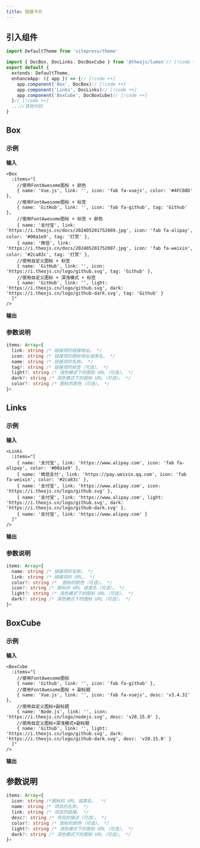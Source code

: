 ```yaml
---
title: 链接卡片
---
```


## 引入组件

```ts
import DefaultTheme from 'vitepress/theme'

import { DocBox, DocLinks, DocBoxCube } from '@theojs/lumen'// [!code ++]
export default {
  extends: DefaultTheme,
  enhanceApp: ({ app }) => {// [!code ++]
    app.component('Box', DocBox)// [!code ++]
    app.component('Links', DocLinks)// [!code ++]
    app.component('BoxCube', DocBoxCube)// [!code ++]
  }// [!code ++]
  ...//其他代码
}

```

## Box

### 示例

**输入**

```vue-html
<Box
  :items="[
    //使用FontAwesome图标 + 颜色
    { name: 'Vue.js', link: '', icon: 'fab fa-vuejs', color: '#4FC08D' },
    //使用FontAwesome图标 + 标签
    { name: 'GitHub', link: '', icon: 'fab fa-github', tag: 'Github' },
    //使用FontAwesome图标 + 标签 + 颜色
    { name: '支付宝', link: 'https://i.theojs.cn/docs/202405201752089.jpg', icon: 'fab fa-alipay', color: '#00a1e9', tag: '打赏' },
    { name: '微信', link: 'https://i.theojs.cn/docs/202405201752087.jpg', icon: 'fab fa-weixin', color: '#2ca83c', tag: '打赏' },
    //使用自定义图标 + 标签
    { name: 'GitHub', link: '', icon: 'https://i.theojs.cn/logo/github.svg', tag: 'Github' },
    //使用自定义图标 + 深浅模式 + 标签
    { name: 'GitHub', link: '', light: 'https://i.theojs.cn/logo/github.svg', dark: 'https://i.theojs.cn/logo/github-dark.svg', tag: 'Github' }
  ]"
/>
```

**输出**
<Box
  :items="[
    //使用FontAwesome图标 + 颜色
    { name: 'Vue.js', link: '', icon: 'fab fa-vuejs', color: '#4FC08D' },
    //使用FontAwesome图标 + 标签
    { name: 'GitHub', link: '', icon: 'fab fa-github', tag: 'Github' },
    //使用FontAwesome图标 + 标签 + 颜色
    {
      name: '支付宝',
      link: 'https://i.theojs.cn/docs/202405201752089.jpg',
      icon: 'fab fa-alipay',
      color: '#00a1e9',
      tag: '打赏'
    },
    {
      name: '微信',
      link: 'https://i.theojs.cn/docs/202405201752087.jpg',
      icon: 'fab fa-weixin',
      color: '#2ca83c',
      tag: '打赏'
    },
    //使用自定义图标 + 标签
    {
      name: 'GitHub',
      link: '',
      icon: 'https://i.theojs.cn/logo/github.svg',
      tag: 'Github'
    },
    //使用自定义图标 + 深浅模式 + 标签
    {
      name: 'GitHub',
      link: '',
      light: 'https://i.theojs.cn/logo/github.svg',
      dark: 'https://i.theojs.cn/logo/github-dark.svg',
      tag: 'Github'
    }
  ]"
/>

### 参数说明

```ts
items: Array<{
  link: string /* 链接项的链接地址。 */
  icon: string /* 链接项的图标地址或类名。 */
  name: string /* 链接项的名称。 */
  tag?: string /* 链接项的标签（可选）。 */
  light?: string /* 浅色模式下的图标 URL（可选）。 */
  dark?: string /* 深色模式下的图标 URL（可选）。 */
  color?: string /* 图标的颜色（可选）。 */
}>
```

## Links

### 示例

**输入**

```vue-html
<Links
  :items="[
    { name: '支付宝', link: 'https://www.alipay.com', icon: 'fab fa-alipay', color: '#00a1e9' },
    { name: '微信支付', link: 'https://pay.weixin.qq.com', icon: 'fab fa-weixin', color: '#2ca83c' },
    { name: '支付宝', link: 'https://www.alipay.com', icon: 'https://i.theojs.cn/logo/github.svg' },
    { name: '支付宝', link: 'https://www.alipay.com', light: 'https://i.theojs.cn/logo/github.svg', dark: 'https://i.theojs.cn/logo/github-dark.svg' },
    { name: '支付宝', link: 'https://www.alipay.com' }
  ]"
/>
```

**输出**
<Links
  :items="[
    {
      name: '支付宝',
      link: '',
      icon: 'fab fa-alipay',
      color: '#00a1e9'
    },
    {
      name: '微信支付',
      link: 'https://pay.weixin.qq.com',
      icon: 'fab fa-weixin',
      color: '#2ca83c'
    },
    {
      name: '支付宝',
      link: '',
      icon: 'https://i.theojs.cn/logo/github.svg'
    },
    {
      name: '支付宝',
      link: 'https://www.alipay.com',
      light: 'https://i.theojs.cn/logo/github.svg',
      dark: 'https://i.theojs.cn/logo/github-dark.svg'
    },
    { name: '支付宝', link: 'https://www.alipay.com' }
  ]"
/>

### 参数说明

```ts
items: Array<{
  name: string /* 链接项的名称。 */
  link: string /* 链接项的 URL。 */
  color?: string /*  图标的颜色（可选）。 */
  icon?: string /* 图标的 URL 或类名（可选）。 */
  light?: string /* 浅色模式下的图标 URL（可选）。 */
  dark?: string /* 深色模式下的图标 URL（可选）。 */
}>
```

## BoxCube

### 示例

**输入**

```vue-html
<BoxCube
  :items="[
    //使用FontAwesome图标
    { name: 'Github', link: '', icon: 'fab fa-github' },
    //使用FontAwesome图标 + 副标题
    { name: 'Vue.js', link: '', icon: 'fab fa-vuejs', desc: 'v3.4.31' },
    //使用自定义图标+副标题
    { name: 'Node.js', link: '', icon: 'https://i.theojs.cn/logo/nodejs.svg', desc: 'v20.15.0' },
    //使用自定义图标+深浅模式+副标题
    { name: 'Github', link: '', light: 'https://i.theojs.cn/logo/github.svg', dark: 'https://i.theojs.cn/logo/github-dark.svg', desc: 'v20.15.0' }
  ]"
/>
```

**输出**
<BoxCube
  :items="[
    //使用FontAwesome图标
    { name: 'Github', link: '', icon: 'fab fa-github' },
    //使用FontAwesome图标 + 副标题
    { name: 'Vue.js', link: '', icon: 'fab fa-vuejs', desc: 'v3.4.31' },
    //使用自定义图标+副标题
    {
      name: 'Node.js',
      link: '',
      icon: 'https://i.theojs.cn/logo/nodejs.svg',
      desc: 'v20.15.0'
    },
    //使用自定义图标+深浅模式+副标题
    {
      name: 'Github',
      link: '',
      light: 'https://i.theojs.cn/logo/github.svg',
      dark: 'https://i.theojs.cn/logo/github-dark.svg',
      desc: 'v20.15.0'
    }
  ]"
/>

## 参数说明

```ts
items: Array<{
  icon: string /*图标的 URL 或类名。  */
  name: string /* 项目的名称。 */
  link: string /* 项目的链接。 */
  desc?: string /* 项目的描述（可选）。 */
  color?: string /* 图标的颜色（可选）。 */
  light?: string /* 浅色模式下的图标 URL（可选）。 */
  dark?: string /* 深色模式下的图标 URL（可选）。 */
}>
```
